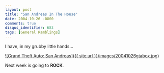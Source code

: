```yaml
---
layout: post
title: "San Andreas In The House"
date: 2004-10-26 -0800
comments: true
disqus_identifier: 683
tags: [General Ramblings]
---
```

I have, in my grubby little hands...

 [![Grand Theft Auto: San
Andreas]({{ site.url }}/images/20041026gtabox.jpg)](http://www.amazon.com/exec/obidos/ASIN/B0001VGFK2/mhsvortex)

 Next week is going to **ROCK**.

